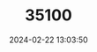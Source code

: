 ---
title: "35100"
category: "Geniostoma quadrangulare"
draft: false
date: 2024-02-22 13:03:50
languages:
  Rapanui: ["ange"]
---